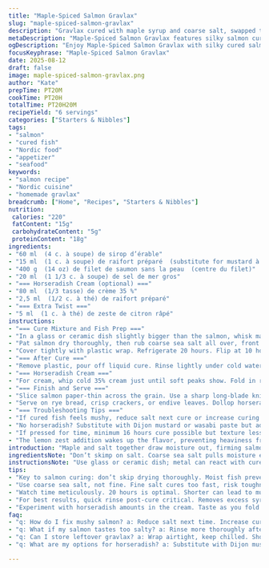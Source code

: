 ```yaml
---
title: "Maple-Spiced Salmon Gravlax"
slug: "maple-spiced-salmon-gravlax"
description: "Gravlax cured with maple syrup and coarse salt, swapped traditional mustard for horseradish for a sharper kick. Salmon cured in 20 hours, turning firm but silky. Optional horseradish cream balances smoky sweetness with heat. Slightly more salt for proper cure, less syrup to avoid sogginess. Uses center-cut skinless salmon loin. Keep chilled, flip halfway to cure evenly. Quick rinse and blot critical to avoid overly salty surface. Serve paper-thin slices, best on rye or crisp crackers. Can replace cream with Greek yogurt for tang and lighter texture."
metaDescription: "Maple-Spiced Salmon Gravlax features silky salmon cured in maple syrup and sea salt, with optional sharp horseradish cream for balancing flavors."
ogDescription: "Enjoy Maple-Spiced Salmon Gravlax with silky cured salmon and zesty horseradish cream. Perfect for rye bread or crisp crackers."
focusKeyphrase: "Maple-Spiced Salmon Gravlax"
date: 2025-08-12
draft: false
image: maple-spiced-salmon-gravlax.png
author: "Kate"
prepTime: PT20M
cookTime: PT20H
totalTime: PT20H20M
recipeYield: "6 servings"
categories: ["Starters & Nibbles"]
tags:
- "salmon"
- "cured fish"
- "Nordic food"
- "appetizer"
- "seafood"
keywords:
- "salmon recipe"
- "Nordic cuisine"
- "homemade gravlax"
breadcrumb: ["Home", "Recipes", "Starters & Nibbles"]
nutrition: 
 calories: "220"
 fatContent: "15g"
 carbohydrateContent: "5g"
 proteinContent: "18g"
ingredients:
- "60 ml  (4 c. à soupe) de sirop d’érable"
- "15 ml  (1 c. à soupe) de raifort préparé  (substitute for mustard à l'ancienne)"
- "400 g  (14 oz) de filet de saumon sans la peau  (centre du filet)"
- "20 ml  (1 1/3 c. à soupe) de sel de mer gros"
- "=== Horseradish Cream (optional) ==="
- "80 ml  (1/3 tasse) de crème 35 %"
- "2,5 ml  (1/2 c. à thé) de raifort préparé"
- "=== Extra Twist ==="
- "5 ml  (1 c. à thé) de zeste de citron râpé"
instructions:
- "=== Cure Mixture and Fish Prep ==="
- "In a glass or ceramic dish slightly bigger than the salmon, whisk maple syrup with prepared horseradish and lemon zest until integrated. The acid from lemon zest wakes up maple’s sweetness, keeps flavor bright."
- "Pat salmon dry thoroughly, then rub coarse sea salt all over, front and back. Don’t skip drying or salt won’t adhere properly. Place salmon in the dish skin-side down if skin remains, otherwise lay flat. Pour maple-horseradish-zest mix over, smear gently so every surface glistens but not dripping."
- "Cover tightly with plastic wrap. Refrigerate 20 hours. Flip at 10 hours to ensure even curing. You want salmon firm but still pliable, not dry or mushy. The salt pulls out moisture, the syrup softens exterior, horseradish cuts sweetness."
- "=== After Cure ==="
- "Remove plastic, pour off liquid cure. Rinse lightly under cold water to remove excess salt and sticky syrup that could overpower. Pat fish dry with paper towels — this step prevents over-salting when sliced, and removes residual cure that dulls presentation."
- "=== Horseradish Cream ==="
- "For cream, whip cold 35% cream just until soft peaks show. Fold in raifort gently. Avoid overwhipping or cream gets grainy. The sharpness balances the rich cured salmon."
- "=== Finish and Serve ==="
- "Slice salmon paper-thin across the grain. Use a sharp long-blade knife, slicing in smooth strokes to avoid tearing. Check texture: firm, silky, with slight translucency. Too thick kills elegance, too thin and breaks."
- "Serve on rye bread, crisp crackers, or endive leaves. Dollop horseradish cream on top or as a dip. Fresh dill or chives optional for aroma but not necessary."
- "=== Troubleshooting Tips ==="
- "If cured fish feels mushy, reduce salt next cure or increase curing time for firmer texture. If too salty, rinse more thoroughly after cure. Maple syrup can burn if brushed on post-cure, so only use in cure."
- "No horseradish? Substitute with Dijon mustard or wasabi paste but adjust quantities to taste."
- "If pressed for time, minimum 16 hours cure possible but texture less developed. Max 24 hours before salmon starts becoming overly firm."
- "The lemon zest addition wakes up the flavor, preventing heaviness from maple and salt."
introduction: "Maple and salt together draw moisture out, firming salmon while imparting subtle sweetness. Swap traditional mustard for horseradish to sharpen bite and keep the maple from heading too cloying. Curing twenty hours pulls the right moisture—not so firm it’s dry, not soft and raw-fishy. Flipping is crucial: cures evenly through thick center—don’t skip it. Rinsing post-cure removes excess salt and sticky syrup that dull texture and can make slices tough. Can’t find maple? Honey works but reduces complexity. Cream with horseradish lightens texture, kicks heat to brighten rich salmon. For lighter choice, Greek yogurt also works. Keep knife razor sharp. Thin slices. Smells sweet, tangy, sharp, smells like sitting by the wood fire."
ingredientsNote: "Don’t skimp on salt. Coarse sea salt pulls moisture evenly; too fine will cure too fast and risk toughness. Maple syrup must be pure, not imitation or pancake syrup—real maple adds complex woody notes. Horseradish replaces mustard for sharper, cleaner heat; Dijon or mustard seeds acceptable substitutes but flavour less clean. Zest of lemon wakes flavors and cuts syrup sweetness. Salmon: center-cut loin without skin preferred—skin can interfere with cure absorption; if using skin-on, cure skin down always. For dairy-free, substitute cream with coconut cream or yogurt. Adjust cure salt depending on thickness of fish; thicker needs slightly more salt. The goal is firm but pliable, not raw or cooked. Cure times shift with fridge temp; watch texture not hours blindly."
instructionsNote: "Use glass or ceramic dish; metal can react with cure. Mix cure thoroughly so syrup and horseradish combine well. Pat salmon dry—wet fish resists cure absorption and results in uneven texture. Salt rub essential; use your hands, get even coating. Cover tightly to avoid fridge drying. Flip halfway: fish will release moisture, flip to soak both sides evenly or one side overcures. After cure, pour off liquid to avoid overly salty film. Quick rinse then pat fully dry; excess moisture ruins slicing and texture. Cream should be chilled, whipped just to soft peaks for richest mouthfeel with horseradish. Slice against grain, very thin on a sharp knife to prevent shredding. Serve chilled. Canape bases like rye or pumpernickel add earthy counterpoint. Leftover: keep wrapped airtight, 3 days max. Too salty? Slice thin and soak briefly in cold water to draw salt out, then dry."
tips:
- "Key to salmon curing: don’t skip drying thoroughly. Moist fish prevents salt from adhering. Otherwise, uneven texture."
- "Use coarse sea salt, not fine. Fine salt cures too fast, risk toughness. Good salt pulls moisture evenly, better control."
- "Watch time meticulously. 20 hours is optimal. Shorter can lead to mushiness. But don’t exceed 24 hours or it gets too firm."
- "For best results, quick rinse post-cure critical. Removes excess syrup and salt. Pat dry to avoid overly salty slices later."
- "Experiment with horseradish amounts in the cream. Taste as you fold into whipped cream. Adjust for your bite preference."
faq:
- "q: How do I fix mushy salmon? a: Reduce salt next time. Increase curing time too. Aim for firm texture but still pliable."
- "q: What if my salmon tastes too salty? a: Rinse more thoroughly after curing. Maybe soak slices in cold water briefly."
- "q: Can I store leftover gravlax? a: Wrap airtight, keep chilled. Should last 3 days max. Careful with moisture away."
- "q: What are my options for horseradish? a: Substitute with Dijon mustard or wasabi. Adjust taste, balance flavors."

---
```

